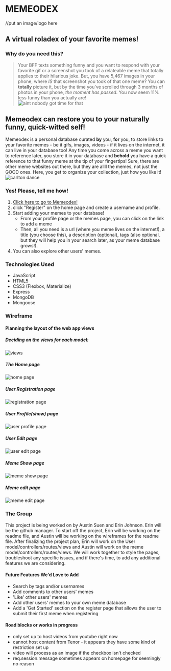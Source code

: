 # MEMEODEX
//put an image/logo here

## A virtual roladex of your favorite memes!
### Why do you need this?
> Your BFF texts something funny and you want to respond with your favorite gif or a screenshot you took of a relateable meme that totally applies to their hilarious joke.  But, you have 5,467 images in your phone, where *IS* that screenshot you took of that one meme? You can **totally** picture it, but by the time you've scrolled through 3 months of photos in your phone, *the moment has passed*. You now seem 11% less funny than you actually are!   
> ![aint nobody got time for that](https://i.kym-cdn.com/photos/images/newsfeed/000/284/529/e65.gif)

## Memeodex can restore you to your naturally funny, quick-witted self!
Memeodex is a personal database curated **by** you, **for** you, to store links to your favorite memes - be it gifs, images, videos - if it lives on the internet, it can live in your database too!  Any time you come across a meme you want to reference later, you store it in your database and **behold** you have a quick reference to that funny meme at the tip of your fingertips!  Sure, there are other meme websites out there, but they are allll the memes, not just the GOOD ones.  Here, you get to organize your collection, just how you like it!
![carlton dance](https://media1.tenor.com/images/d4e0c039ed0d2b31af296f73abed7174/tenor.gif?itemid=5084105)

### Yes! Please, tell me how!
1. [Click here to go to Memeodex!](https://memeodex.herokuapp.com/)
2. click "Register" on the home page and create a username and profile.
3. Start adding your memes to your database!
    - From your profile page or the memes page, you can click on the link to add a meme
    - Then, all you need is a url (where you meme lives on the internet!), a title (you choose this), a description (optional), tags (also optional, but they will help you in your search later, as your meme database grows!).
4. You can also explore other users' memes.

### Technologies Used
- JavaScript
- HTML5
- CSS3 (Flexbox, Materialize)
- Express
- MongoDB
- Mongoose 

### Wireframe
#### Planning the layout of the web app views
##### Deciding on the views for each model:
![views](public/images/views.jpg)
##### The Home page
![home page](public/images/views_index_home.jpg)
##### User Registration page
![registration page](public/images/views_user_register.jpg)
##### User Profile(show) page
![user profile page](public/images/views_user_show(profile).jpg)
##### User Edit page
![user edit page](public/images/views_user_edit(profile).jpg)
##### Meme Show page
![meme show page](public/images/views_memes_show.jpg)
##### Meme edit page
![meme edit page](public/images/views_meme_edit.jpg)

### The Group
This project is being worked on by Austin Suen and Erin Johnson.  Erin will be the github manager. To start off the project, Erin will be working on the readme file, and Austin will be working on the wireframes for the readme file. After finalizing the project plan, Erin will work on the User model/controllers/routes/views and Austin will work on the meme model/controllers/routes/views.  We will work together to style the pages, troubleshoot any specific issues, and if there's time, to add any additional features we are considering.

#### Future Features We'd Love to Add
- Search by tags and/or usernames
- Add comments to other users' memes
- 'Like' other users' memes
- Add other users' memes to your own meme database
- Add a 'Get Started' section on the register page that allows the user to submit their first meme when registering

#### Road blocks or works in progress
- only set up to host videos from youtube right now
- cannot host content from Tenor - it appears they have some kind of restriction set up
- video will process as an image if the checkbox isn't checked
- req.session.message sometimes appears on homepage for seemingly no reason

